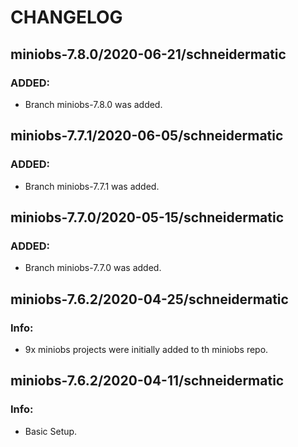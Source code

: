 # CHANGELOG

## miniobs-7.8.0/2020-06-21/schneidermatic

### ADDED:
- Branch miniobs-7.8.0 was added.

## miniobs-7.7.1/2020-06-05/schneidermatic

### ADDED:
- Branch miniobs-7.7.1 was added.

## miniobs-7.7.0/2020-05-15/schneidermatic

### ADDED:
- Branch miniobs-7.7.0 was added.

## miniobs-7.6.2/2020-04-25/schneidermatic

### Info:
- 9x miniobs projects were initially added to th miniobs repo.

## miniobs-7.6.2/2020-04-11/schneidermatic

### Info:
- Basic Setup.
